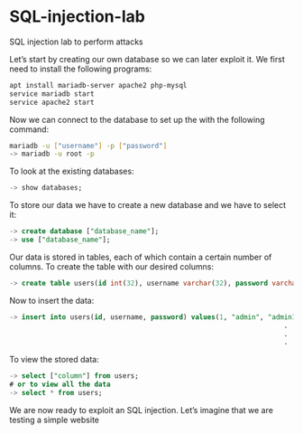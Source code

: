 # SQL-injection-lab
SQL injection lab to perform attacks

Let’s start by creating our own database so we can later exploit it. We first need to install the following programs:
```bash
apt install mariadb-server apache2 php-mysql
service mariadb start
service apache2 start
```
Now we can connect to the database to set up the with the following command:
```bash
mariadb -u ["username"] -p ["password"]
-> mariadb -u root -p
```
To look at the existing databases:
```SQL
-> show databases;
```
To store our data we have to create a new database and we have to select it:
```SQL
-> create database ["database_name"];
-> use ["database_name"];
```
Our data is stored in tables, each of which contain a certain number of columns.
To create the table with our desired columns:
```SQL
-> create table users(id int(32), username varchar(32), password varchar(32), ["column"] ["datatype"]);
```
Now to insert the data:
```SQL
-> insert into users(id, username, password) values(1, "admin", "admin123$!");
																	.
																	.
																	.
```
To view the stored data:
```SQL
-> select ["column"] from users;
# or to view all the data
-> select * from users;
```
We are now ready to exploit an SQL injection. Let’s imagine that we are testing a simple website
